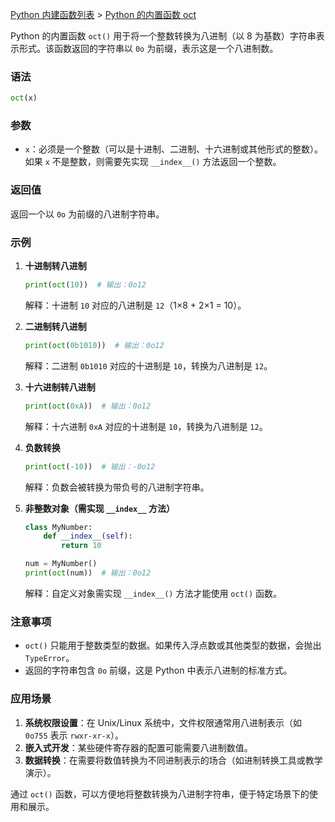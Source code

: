 [Python 内建函数列表](https://xplanc.org/primers/document/zh/02.Python/99.API%20%E5%B8%AE%E5%8A%A9%E6%89%8B%E5%86%8C/00.%E5%86%85%E5%BB%BA%E5%87%BD%E6%95%B0.md) > [Python 的内置函数 oct](https://xplanc.org/primers/document/zh/02.Python/EX.%E5%86%85%E5%BB%BA%E5%87%BD%E6%95%B0/EX.oct.md)

Python 的内置函数 `oct()` 用于将一个整数转换为八进制（以 8 为基数）字符串表示形式。该函数返回的字符串以 `0o` 为前缀，表示这是一个八进制数。

### 语法
```python
oct(x)
```

### 参数
- `x`：必须是一个整数（可以是十进制、二进制、十六进制或其他形式的整数）。如果 `x` 不是整数，则需要先实现 `__index__()` 方法返回一个整数。

### 返回值
返回一个以 `0o` 为前缀的八进制字符串。

### 示例
1. **十进制转八进制**
   ```python
   print(oct(10))  # 输出：0o12
   ```
   解释：十进制 `10` 对应的八进制是 `12`（1×8 + 2×1 = 10）。

2. **二进制转八进制**
   ```python
   print(oct(0b1010))  # 输出：0o12
   ```
   解释：二进制 `0b1010` 对应的十进制是 `10`，转换为八进制是 `12`。

3. **十六进制转八进制**
   ```python
   print(oct(0xA))  # 输出：0o12
   ```
   解释：十六进制 `0xA` 对应的十进制是 `10`，转换为八进制是 `12`。

4. **负数转换**
   ```python
   print(oct(-10))  # 输出：-0o12
   ```
   解释：负数会被转换为带负号的八进制字符串。

5. **非整数对象（需实现 `__index__` 方法）**
   ```python
   class MyNumber:
       def __index__(self):
           return 10
   
   num = MyNumber()
   print(oct(num))  # 输出：0o12
   ```
   解释：自定义对象需实现 `__index__()` 方法才能使用 `oct()` 函数。

### 注意事项
- `oct()` 只能用于整数类型的数据。如果传入浮点数或其他类型的数据，会抛出 `TypeError`。
- 返回的字符串包含 `0o` 前缀，这是 Python 中表示八进制的标准方式。

### 应用场景
1. **系统权限设置**：在 Unix/Linux 系统中，文件权限通常用八进制表示（如 `0o755` 表示 `rwxr-xr-x`）。
2. **嵌入式开发**：某些硬件寄存器的配置可能需要八进制数值。
3. **数据转换**：在需要将数值转换为不同进制表示的场合（如进制转换工具或教学演示）。

通过 `oct()` 函数，可以方便地将整数转换为八进制字符串，便于特定场景下的使用和展示。

